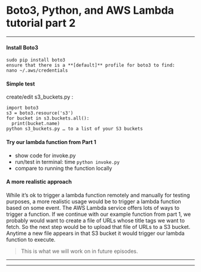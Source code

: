 # Boto3, Python, and AWS Lambda tutorial part 2

***

#### Install Boto3
```
sudo pip install boto3
ensure that there is a **[default]** profile for boto3 to find:
nano ~/.aws/credentials
```

#### Simple test
create/edit s3_buckets.py :
```
import boto3
s3 = boto3.resource('s3')
for bucket in s3.buckets.all():
  print(bucket.name)
python s3_buckets.py … to a list of your S3 buckets
```

#### Try our lambda function from Part 1
* show code for invoke.py
* run/test in terminal: time ```python invoke.py```
* compare to running the function locally

#### A more realistic approach
While it’s ok to trigger a lambda function remotely and manually for testing purposes,
a more realistic usage would be to trigger a lambda function based on some event.
The AWS Lambda service offers lots of ways to trigger a function.
If we continue with our example function from part 1, we probably would want to create
a file of URLs whose title tags we want to fetch.  So the next step would be to upload
that file of URLs to a S3 bucket.  Anytime a new file appears in that S3 bucket it
would trigger our lambda function to execute.

> This is what we will work on in future episodes.

***
***
